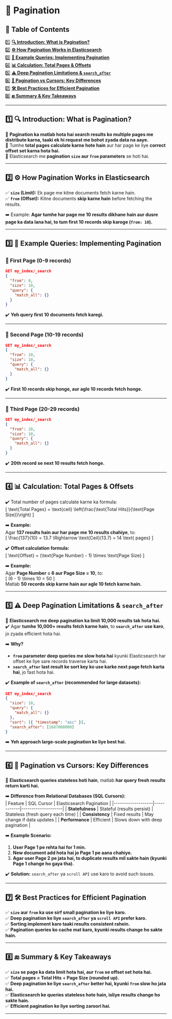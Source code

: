 # 📌 Pagination

## 📖 Table of Contents  

1️⃣ **[🔍 Introduction: What is Pagination?](#1)**  
2️⃣ **[⚙️ How Pagination Works in Elasticsearch](#2)**  
3️⃣ **[📌 Example Queries: Implementing Pagination](#3)**  
4️⃣ **[📊 Calculation: Total Pages & Offsets](#4)**  
5️⃣ **[⚠️ Deep Pagination Limitations & `search_after`](#5)**  
6️⃣ **[🔄 Pagination vs Cursors: Key Differences](#6)**  
7️⃣ **[🛠️ Best Practices for Efficient Pagination](#7)**  
8️⃣ **[🔚 Summary & Key Takeaways](#8)**  

---

## 1️⃣ 🔍 Introduction: What is Pagination?  <a id="1"></a>

🔹 **Pagination ka matlab hota hai search results ko multiple pages me distribute karna, taaki ek hi request me bohot zyada data na aaye.**  
🔹 Tumhe **total pages calculate karne hote hain** aur har page ke liye **correct offset set karna hota hai.**  
🔹 Elasticsearch me **pagination `size` aur `from` parameters** se hoti hai.  

---

## 2️⃣ ⚙️ How Pagination Works in Elasticsearch  <a id="2"></a>

✅ **`size` (Limit):** Ek page me kitne documents fetch karne hain.  
✅ **`from` (Offset):** Kitne documents **skip karne hain** before fetching the results.  

➡️ Example: **Agar tumhe har page me 10 results dikhane hain aur dusre page ka data lana hai, to tum first 10 records skip karoge (`from: 10`).**  

---

## 3️⃣ 📌 Example Queries: Implementing Pagination  <a id="3"></a>

### **🚀 First Page (0-9 records)**  
```json
GET my_index/_search
{
  "from": 0,
  "size": 10,
  "query": {
    "match_all": {}
  }
}
```
✔️ **Yeh query first 10 documents fetch karegi.**  

---

### **🚀 Second Page (10-19 records)**  
```json
GET my_index/_search
{
  "from": 10,
  "size": 10,
  "query": {
    "match_all": {}
  }
}
```
✔️ **First 10 records skip honge, aur agle 10 records fetch honge.**  

---

### **🚀 Third Page (20-29 records)**  
```json
GET my_index/_search
{
  "from": 20,
  "size": 10,
  "query": {
    "match_all": {}
  }
}
```
✔️ **20th record se next 10 results fetch honge.**  

---

## 4️⃣ 📊 Calculation: Total Pages & Offsets  <a id="4"></a>

✔️ Total number of pages calculate karne ka formula:  
\[
\text{Total Pages} = \text{ceil} \left(\frac{\text{Total Hits}}{\text{Page Size}}\right)
\]

➡️ **Example:**  
Agar **137 results hain aur har page me 10 results chahiye**, to:  
\[
\frac{137}{10} = 13.7 \Rightarrow \text{Ceil}(13.7) = 14 \text{ pages}
\]

✔️ **Offset calculation formula:**  
\[
\text{Offset} = (\text{Page Number} - 1) \times \text{Page Size}
\]

➡️ **Example:**  
Agar **Page Number = 6 aur Page Size = 10**, to:  
\[
(6 - 1) \times 10 = 50
\]  
Matlab **50 records skip karne hain aur agle 10 fetch karne hain.**  

---

## 5️⃣ ⚠️ Deep Pagination Limitations & `search_after`  <a id="5"></a>

📌 **Elasticsearch me deep pagination ka limit 10,000 results tak hota hai.**  
✔️ Agar **tumhe 10,000+ results fetch karne hain**, to **`search_after` use karo**, jo zyada efficient hota hai.  

➡️ **Why?**  
- **`from` parameter deep queries me slow hota hai** kyunki Elasticsearch har offset ke liye sare records traverse karta hai.  
- **`search_after` last result ke sort key ko use karke next page fetch karta hai**, jo fast hota hai.  

✔️ **Example of `search_after` (recommended for large datasets):**  
```json
GET my_index/_search
{
  "size": 10,
  "query": {
    "match_all": {}
  },
  "sort": [{ "timestamp": "asc" }],
  "search_after": [1687000000]
}
```
➡️ **Yeh approach large-scale pagination ke liye best hai.**  

---

## 6️⃣ 🔄 Pagination vs Cursors: Key Differences  <a id="6"></a>

📌 **Elasticsearch queries stateless hoti hain**, matlab **har query fresh results return karti hai.**  

➡️ **Difference from Relational Databases (SQL Cursors):**  
| Feature           | SQL Cursor | Elasticsearch Pagination |
|-------------------|------------|--------------------|
| **Statefulness**  | Stateful (results persist) | Stateless (fresh query each time) |
| **Consistency**   | Fixed results | May change if data updates |
| **Performance**   | Efficient | Slows down with deep pagination |

➡️ **Example Scenario:**  
1. **User Page 1 pe rehta hai for 1 min.**  
2. **New document add hota hai jo Page 1 pe aana chahiye.**  
3. **Agar user Page 2 pe jata hai, to duplicate results mil sakte hain (kyunki Page 1 change ho gaya tha).**  

✔️ **Solution:** `search_after` ya `scroll API` use karo to avoid such issues.  

---

## 7️⃣ 🛠️ Best Practices for Efficient Pagination  <a id="7"></a>

✅ **`size` aur `from` ka use sirf small pagination ke liye karo.**  
✅ **Deep pagination ke liye `search_after` ya `scroll API` prefer karo.**  
✅ **Sorting implement karo taaki results consistent rahein.**  
✅ **Pagination queries ko cache mat karo, kyunki results change ho sakte hain.**  

---

## 8️⃣ 🔚 Summary & Key Takeaways  <a id="8"></a>

✅ **`size` se page ka data limit hota hai, aur `from` se offset set hota hai.**  
✅ **Total pages = Total Hits ÷ Page Size (rounded up).**  
✅ **Deep pagination ke liye `search_after` better hai, kyunki `from` slow ho jata hai.**  
✅ **Elasticsearch ke queries stateless hote hain, isliye results change ho sakte hain.**  
✅ **Efficient pagination ke liye sorting zaroori hai.**  

---

